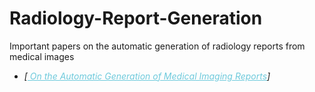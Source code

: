 # Radiology-Report-Generation
Important papers on the automatic generation of radiology reports from medical images

<ul>
  <li> <em> [<a href="www.aclweb.com/papers" style="color:#6ecadc" rel="nofollow"> On the Automatic Generation of Medical Imaging Reports</a>] </em>
  </li>
</ul>

